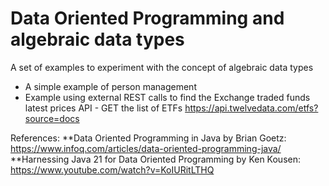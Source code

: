 
#  Data Oriented Programming and algebraic data types
A set of examples to experiment with the concept of algebraic data types
 - A simple example of person management
 - Example using external REST calls to find the Exchange traded funds latest prices
   API - GET the list of ETFs https://api.twelvedata.com/etfs?source=docs

References:
**Data Oriented Programming in Java by Brian Goetz: https://www.infoq.com/articles/data-oriented-programming-java/
**Harnessing Java 21 for Data Oriented Programming by Ken Kousen: https://www.youtube.com/watch?v=KoIURitLTHQ

